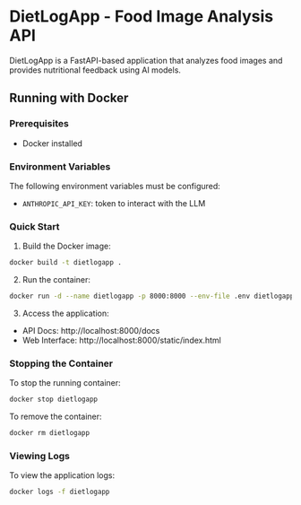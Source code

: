 # DietLogApp - Food Image Analysis API

DietLogApp is a FastAPI-based application that analyzes food images and provides nutritional feedback using AI models.

## Running with Docker

### Prerequisites

- Docker installed

### Environment Variables

The following environment variables must be configured:

- `ANTHROPIC_API_KEY`: token to interact with the LLM

### Quick Start

1. Build the Docker image:

```bash
docker build -t dietlogapp .
```

2. Run the container:

```bash
docker run -d --name dietlogapp -p 8000:8000 --env-file .env dietlogapp
```

3. Access the application:

- API Docs: http://localhost:8000/docs
- Web Interface: http://localhost:8000/static/index.html

### Stopping the Container

To stop the running container:

```bash
docker stop dietlogapp
```

To remove the container:

```bash
docker rm dietlogapp
```

### Viewing Logs

To view the application logs:

```bash
docker logs -f dietlogapp
```
